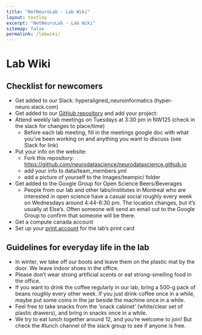 ```yaml
---
title: "NetNeuroLab - Lab Wiki"
layout: textlay
excerpt: "NetNeuroLab - Lab Wiki"
sitemap: false
permalink: /labwiki/
---
```


# Lab Wiki

## Checklist for newcomers
- Get added to our Slack: hyperaligned_neuroinformatics (hyper-neuro.slack.com)
- Get added to our [GitHub repository](https://github.com/neurodatascience) and add your project:  
- Attend weekly lab meetings on Tuesdays at 3:30 pm in NW125 (check in the slack for changes to place/time)
  - Before each lab meeting, fill in the meetings google doc with what you’ve been working on and anything you want to discuss (see Slack for link)
- Put your info on the website:
  - Fork this repository: https://github.com/neurodatascience/neurodatascience.github.io
  - add your info to data/team_members.yml
  - add a picture of yourself to the Images/teampic/ folder
- Get added to the Google Group for Open Science Beers/Beverages
  - People from our lab and other labs/institutes in Montreal who are interested in open science have a casual social roughly every week on Wednesdays around 4:44-6:30 pm. The location changes, but it’s usually at Else’s. Often someone will send an email out to the Google Group to confirm that someone will be there.
- Get a compute canada account
- Set up your [print account](https://www.mcgill.ca/it/channels/news/new-uprint-print-drivers-available-download-personal-computers-laptops-284291) for the lab’s print card

## Guidelines for everyday life in the lab
- In winter, we take off our boots and leave them on the plastic mat by the door. We leave indoor shoes in the office.
- Please don’t wear strong artificial scents or eat strong-smelling food in the office.
- If you want to drink the coffee regularly in our lab, bring a 500-g pack of beans roughly every other week. If you just drink coffee once in a while, maybe put some coins in the jar beside the machine once in a while.
- Feel free to take snacks from the ‘snack cabinet’  (white/clear set of plastic drawers), and bring in snacks once in a while.
- We try to eat lunch together around 12, and you’re welcome to join! But check the #lunch channel of the slack group to see if anyone is free.
